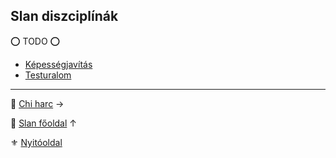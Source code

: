 ## Slan diszciplínák

⭕ TODO ⭕

- [Képességjavítás](diszciplinak.slan/tulajdonsagjavitas.md)
- [Testuralom](diszciplinak.slan/testuralom.md)

---

🔗 [Chi harc](112_chi_harc.md) →

🔗 [Slan főoldal](110_slan.md) ↑

⚜️ [Nyitóoldal](start.md)

